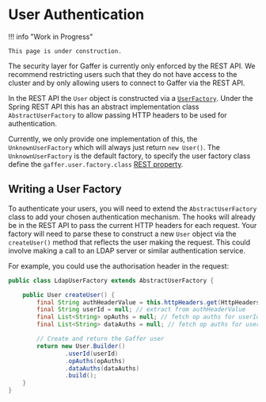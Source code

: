 # User Authentication

!!! info "Work in Progress"

    This page is under construction.

The security layer for Gaffer is currently only enforced by the REST API. We
recommend restricting users such that they do not have access to the cluster and
by only allowing users to connect to Gaffer via the REST API.

In the REST API the `User` object is constructed via a [`UserFactory`](https://gchq.github.io/Gaffer/uk/gov/gchq/gaffer/rest/factory/UserFactory.html).
Under the Spring REST API this has an abstract implementation class
`AbstractUserFactory` to allow passing HTTP headers to be used for
authentication.

Currently, we only provide one implementation of this, the `UnknownUserFactory`
which will always just return `new User()`. The `UnknownUserFactory` is the default
factory, to specify the user factory class define the
`gaffer.user.factory.class` [REST property](../gaffer-config/config.md#application-properties).

## Writing a User Factory

To authenticate your users, you will need to extend the `AbstractUserFactory` class
to add your chosen authentication mechanism. The hooks will already be in the REST API
to pass the current HTTP headers for each request. Your factory will need to parse these
to construct a new `User` object via the `createUser()` method that reflects the user
making the request. This could involve making a call to an LDAP server or similar
authentication service.

For example, you could use the authorisation header in the request:

```java
public class LdapUserFactory extends AbstractUserFactory {

    public User createUser() {
        final String authHeaderValue = this.httpHeaders.get(HttpHeaders.AUTHORIZATION); // add logic to fetch userId
        final String userId = null; // extract from authHeaderValue
        final List<String> opAuths = null; // fetch op auths for userId
        final List<String> dataAuths = null; // fetch op auths for userId

        // Create and return the Gaffer user
        return new User.Builder()
                .userId(userId)
                .opAuths(opAuths)
                .dataAuths(dataAuths)
                .build();
    }
}
```
